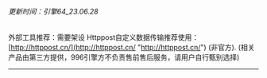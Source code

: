 ###### 更新时间：引擎64_23.06.28

外部工具推荐：需要架设 Httppost自定义数据传输推荐使用：[http://httppost.cn/](http://httppost.cn/ "http://httppost.cn/") (非官方).
(相关产品由第三方提供，996引擎方不负责售前售后服务，请用户自行甄别选择)

------------

